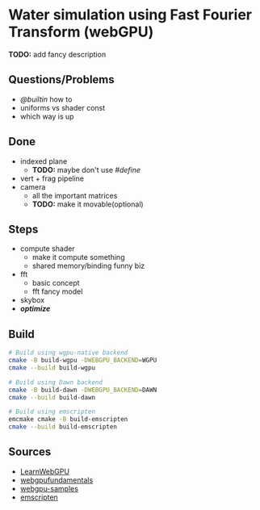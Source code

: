 Water simulation using Fast Fourier Transform (webGPU)
==============

**TODO:** add fancy description

Questions/Problems
------------------
- *@builtin* how to
- uniforms vs shader const
- which way is up



Done
----
- indexed plane
    - **TODO:** maybe don't use *#define*
- vert + frag pipeline
- camera
    - all the important matrices   
    -  **TODO:** make it movable(optional)   


Steps
-----
- compute shader  
    - make it compute something   
    - shared memory/binding funny biz   
- fft
    - basic concept   
    - fft fancy model
- skybox
- ***optimize***


Build
-----

```bash
# Build using wgpu-native backend
cmake -B build-wgpu -DWEBGPU_BACKEND=WGPU
cmake --build build-wgpu

# Build using Dawn backend
cmake -B build-dawn -DWEBGPU_BACKEND=DAWN
cmake --build build-dawn

# Build using emscripten
emcmake cmake -B build-emscripten
cmake --build build-emscripten
```


Sources
-------
- [LearnWebGPU](https://eliemichel.github.io/LearnWebGPU/)
- [webgpufundamentals](https://webgpufundamentals.org)
- [webgpu-samples](https://webgpu.github.io/webgpu-samples/)
- [emscripten](https://emscripten.org)
